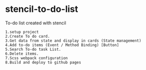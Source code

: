 # stencil-to-do-list
To-do list created with stencil
```
1.setup project
2.Create To do card.
3.Get data from state and display in cards (State management)
4.Add to-do items (Event / Method Binding) [Button]
5.Search To-do task List.
6.Delete items.
7.Scss webpack configuration
8.Build and deploy to github pages
```
